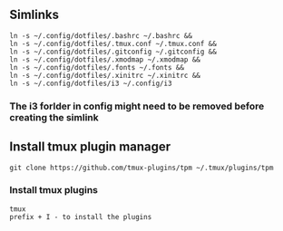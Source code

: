 ## Simlinks

```
ln -s ~/.config/dotfiles/.bashrc ~/.bashrc &&
ln -s ~/.config/dotfiles/.tmux.conf ~/.tmux.conf &&
ln -s ~/.config/dotfiles/.gitconfig ~/.gitconfig &&
ln -s ~/.config/dotfiles/.xmodmap ~/.xmodmap &&
ln -s ~/.config/dotfiles/.fonts ~/.fonts &&
ln -s ~/.config/dotfiles/.xinitrc ~/.xinitrc &&
ln -s ~/.config/dotfiles/i3 ~/.config/i3
```
### The i3 forlder in config might need to be removed before creating the simlink

## Install tmux plugin manager
 
 ```
 git clone https://github.com/tmux-plugins/tpm ~/.tmux/plugins/tpm
 ```
 
### Install tmux plugins
```
tmux
prefix + I - to install the plugins
```

